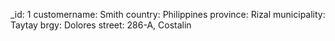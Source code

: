 _id: 1
customername: Smith
country: Philippines
province: Rizal
municipality: Taytay
brgy: Dolores
street: 286-A, Costalin
